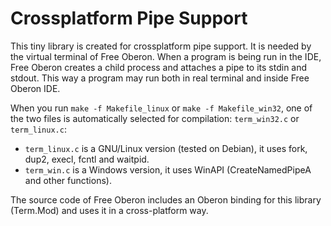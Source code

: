 # Crossplatform Pipe Support
This tiny library is created for crossplatform pipe support. It is needed
by the virtual terminal of Free Oberon.
When a program is being run in the IDE, Free Oberon creates a child process
and attaches a pipe to its stdin and stdout. This way a program may run
both in real terminal and inside Free Oberon IDE.

When you run `make -f Makefile_linux` or `make -f Makefile_win32`, one of
the two files is automatically selected for compilation: `term_win32.c`
or `term_linux.c`:
* `term_linux.c` is a GNU/Linux version (tested on Debian), it uses fork,
dup2, execl, fcntl and waitpid.
* `term_win.c` is a Windows version, it uses WinAPI (CreateNamedPipeA and
other functions).

The source code of Free Oberon includes an Oberon binding for this library
(Term.Mod) and uses it in a cross-platform way.
